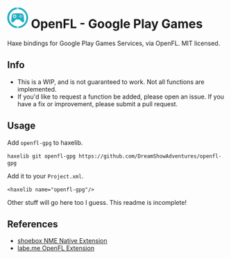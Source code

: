 # ![](assets/openfl-gpg-logo.png) OpenFL - Google Play Games

Haxe bindings for Google Play Games Services, via OpenFL. MIT licensed.

## Info

* This is a WIP, and is not guaranteed to work. Not all functions are implemented.
* If you'd like to request a function be added, please open an issue. If you have a fix or improvement, please submit a pull request.

## Usage

Add `openfl-gpg` to haxelib.

````
haxelib git openfl-gpg https://github.com/DreamShowAdventures/openfl-gpg
````

Add it to your `Project.xml`.

````
<haxelib name="openfl-gpg"/>
````

Other stuff will go here too I guess. This readme is incomplete!

## References

* [shoebox NME Native Extension](http://www.shoe-box.org/blog/?p=252)
* [labe.me OpenFL Extension](http://labe.me/en/blog/posts/2013-06-25-OpenFL-extension-(3).html)